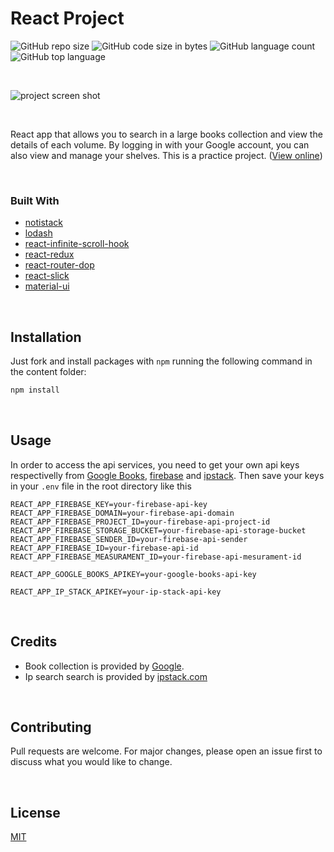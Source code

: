 # React Project

![GitHub repo size](https://img.shields.io/github/repo-size/mancarius/react-project?style=plastic)
![GitHub code size in bytes](https://img.shields.io/github/languages/code-size/mancarius/react-project?style=plastic)
![GitHub language count](https://img.shields.io/github/languages/count/mancarius/react-project?style=plastic)
![GitHub top language](https://img.shields.io/github/languages/top/mancarius/react-project?style=plastic)

<br/>

![project screen shot](https://github.com/mancarius/react-project/blob/main/images/screenshot.png)

<br/>

React app that allows you to search in a large books collection and view the details of each volume. By logging in with your Google account, you can also view and manage your shelves.
This is a practice project.
([View online](https://www.mattiamancarella.com/works/react/react-project/))

<br/>

### Built With

* [notistack](https://https://iamhosseindhv.com/notistack)
* [lodash](https://lodash.com)
* [react-infinite-scroll-hook](https://github.com/onderonur/react-infinite-scroll-hook)
* [react-redux](https://react-redux.js.org)
* [react-router-dop](https://reactrouter.com/web/guides/quick-start)
* [react-slick](https://react-slick.neostack.com)
* [material-ui](https://material-ui.com/)

<br/>

## Installation

Just fork and install packages with <code>npm</code> running the following command in the content folder:

```bash
npm install
```

<br/>

## Usage

In order to access the api services, you need to get your own api keys respectivelly from [Google Books](https://developers.google.com/books), [firebase](https://firebase.google.com/) and [ipstack](https://ipstack.com/).
Then save your keys in your <code>.env</code> file in the root directory like this
```.env
REACT_APP_FIREBASE_KEY=your-firebase-api-key
REACT_APP_FIREBASE_DOMAIN=your-firebase-api-domain
REACT_APP_FIREBASE_PROJECT_ID=your-firebase-api-project-id
REACT_APP_FIREBASE_STORAGE_BUCKET=your-firebase-api-storage-bucket
REACT_APP_FIREBASE_SENDER_ID=your-firebase-api-sender
REACT_APP_FIREBASE_ID=your-firebase-api-id
REACT_APP_FIREBASE_MEASURAMENT_ID=your-firebase-api-mesurament-id

REACT_APP_GOOGLE_BOOKS_APIKEY=your-google-books-api-key

REACT_APP_IP_STACK_APIKEY=your-ip-stack-api-key
```

<br/>

## Credits

* Book collection is provided by [Google](https://books.google.it/). </br>
* Ip search search is provided by [ipstack.com](https://ipstack.com/)

<br/>

## Contributing
Pull requests are welcome. For major changes, please open an issue first to discuss what you would like to change.

<br/>

## License

[MIT](https://choosealicense.com/licenses/mit/)
